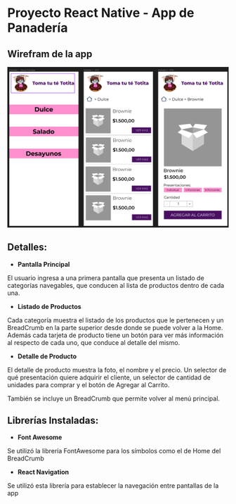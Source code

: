 # Proyecto React Native - App de Panadería

## Wirefram de la app

![wireframe](./img/wireframe.png)

## Detalles:

- **Pantalla Principal**

El usuario ingresa a una primera pantalla que presenta un listado de categorías navegables, que conducen al lista de productos dentro de cada una.

- **Listado de Productos**

Cada categoría muestra el listado de los productos que le pertenecen y un BreadCrumb en la parte superior desde donde se puede volver a la Home. Además cada tarjeta de producto tiene un botón para ver más información al respecto de cada uno, que conduce al detalle del mismo.

- **Detalle de Producto**

El detalle de producto muestra la foto, el nombre y el precio. Un selector de qué presentación quiere adquirir el cliente, un selector de cantidad de unidades para comprar y el botón de Agregar al Carrito. 

También se incluye un BreadCrumb que permite volver al menú principal.

## Librerías Instaladas:

- **Font Awesome**

Se utilizó la librería FontAwesome para los símbolos como el de Home del BreadCrumb

- **React Navigation**

Se utilizó esta librería para establecer la navegación entre pantallas de la app